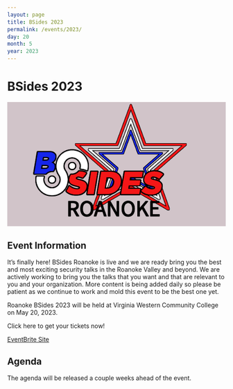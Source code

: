 ```yaml
---
layout: page
title: BSides 2023
permalink: /events/2023/
day: 20
month: 5
year: 2023
---
```


# BSides 2023

![BSides Roanoke Logo](images/bsides_logo.png)

## Event Information

It’s finally here!  BSides Roanoke is live and we are ready bring you the best and most exciting security talks in the Roanoke Valley and beyond.  We are actively working to bring you the talks that you want and that are relevant to you and your organization.   More content is being added daily so please be patient as we continue to work and mold this event to be the best one yet.  

Roanoke BSides 2023 will be held at Virginia Western Community College on May
20, 2023. 

Click here to get your tickets now!

[EventBrite Site](https://www.eventbrite.com/e/bsides-roanoke-2023-tickets-522960176967)

## Agenda

The agenda will be released a couple weeks ahead of the event.

